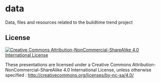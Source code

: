 data
====

Data, files and resources related to the buildtime trend project

License
-------

[![Creative Commons Attribution-NonCommercial-ShareAlike 4.0 International License](http://i.creativecommons.org/l/by-nc-sa/4.0/88x31.png)](http://creativecommons.org/licenses/by-nc-sa/4.0/
)

These presentations are licensed under a Creative Commons Attribution-NonCommercial-ShareAlike 4.0 International License, unless otherwise specified : 
http://creativecommons.org/licenses/by-nc-sa/4.0/
